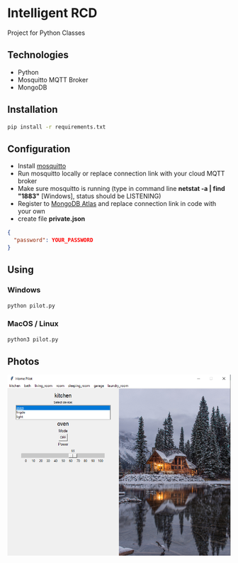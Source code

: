 # Intelligent RCD

Project for Python Classes

## Technologies

- Python
- Mosquitto MQTT Broker
- MongoDB

## Installation

```bash
pip install -r requirements.txt
```

## Configuration

- Install [mosquitto](https://mosquitto.org/download/)
- Run mosquitto locally or replace connection link with your cloud MQTT broker
- Make sure mosquitto is running (type in command line **netstat -a | find "1883"** [Windows], status should be LISTENING)
- Register to [MongoDB Atlas](https://www.mongodb.com/cloud/atlas) and replace connection link in code with your own
- create file **private.json**

```json
{
  "password": YOUR_PASSWORD
}
```

## Using

### Windows

```bash
python pilot.py
```

### MacOS / Linux

```bash
python3 pilot.py
```

## Photos

![](img/app.png)
